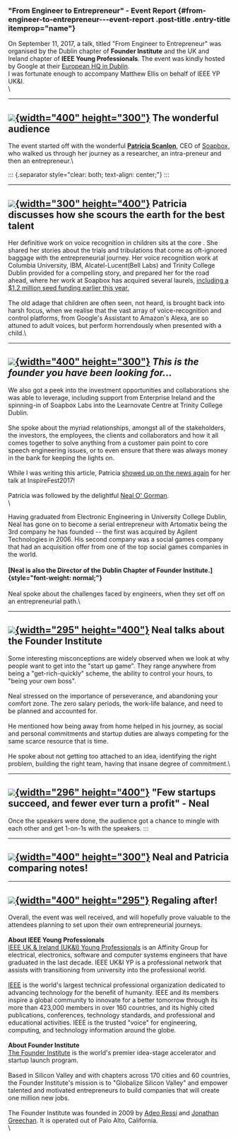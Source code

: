 
### \"From Engineer to Entrepreneur\" - Event Report {#from-engineer-to-entrepreneur---event-report .post-title .entry-title itemprop="name"}

On September 11, 2017, a talk, titled \"From Engineer to Entrepreneur\"
was organised by the Dublin chapter of **Founder Institute** and the UK
and Ireland chapter of **IEEE Young Professionals**. The event was
kindly hosted by Google at their [European HQ in
Dublin](https://maps.google.com/?q=4+Barrow+Street,+Dublin,+Ireland&entry=gmail&source=g).\
I was fortunate enough to accompany Matthew Ellis on behalf of IEEE YP
UK&I.\
\

  --------------------------------------------------------------------------------------------------------------------------------------------------------------------------------------------------------------------------------------------------------------------------------------------------------------
  [![](https://1.bp.blogspot.com/-884CN_Lfu2w/WdexOE6D0mI/AAAAAAAA61A/pbK65rXkOtodCffdxMI3FsV3var0m8tBwCKgBGAs/s400/IMG_20170911_194301.jpg){width="400" height="300"}](https://1.bp.blogspot.com/-884CN_Lfu2w/WdexOE6D0mI/AAAAAAAA61A/pbK65rXkOtodCffdxMI3FsV3var0m8tBwCKgBGAs/s1600/IMG_20170911_194301.jpg)
  The wonderful audience
  --------------------------------------------------------------------------------------------------------------------------------------------------------------------------------------------------------------------------------------------------------------------------------------------------------------

The event started off with the wonderful [**Patricia
Scanlon**](https://www.linkedin.com/in/patricia-scanlon-9190429/), CEO
of [Soapbox,](http://www.soapboxlabs.com/) who walked us through her
journey as a researcher, an intra-preneur and then an entrepreneur.\

::: {.separator style="clear: both; text-align: center;"}
:::

  --------------------------------------------------------------------------------------------------------------------------------------------------------------------------------------------------------------------------------------------------------------------------------------------------------------
   [![](https://1.bp.blogspot.com/-epRygHqUJnU/WdeyFJK0r5I/AAAAAAAA61M/dnCZ5d3WnPsbc_zez4s-HFIG8hNBXZwgQCKgBGAs/s400/IMG_20170911_194801.jpg){width="300" height="400"}](https://1.bp.blogspot.com/-epRygHqUJnU/WdeyFJK0r5I/AAAAAAAA61M/dnCZ5d3WnPsbc_zez4s-HFIG8hNBXZwgQCKgBGAs/s1600/IMG_20170911_194801.jpg)
                                                                                                                         Patricia discusses how she scours the earth for the best talent
  --------------------------------------------------------------------------------------------------------------------------------------------------------------------------------------------------------------------------------------------------------------------------------------------------------------

Her definitive work on voice recognition in children sits at the core .
She shared her stories about the trials and tribulations that come as
oft-ignored baggage with the entrepreneurial journey. Her voice
recognition work at Columbia University, IBM, Alcatel-Lucent(Bell Labs)
and Trinity College Dublin provided for a compelling story, and prepared
her for the road ahead, where her work at Soapbox has acquired several
laurels, [including a \$1.2 million seed funding earlier this
year.](https://www.siliconrepublic.com/start-ups/soapbox-labs-elkstone-astia-angels)\
\
The old adage that children are often seen, not heard, is brought back
into harsh focus, when we realise that the vast array of
voice-recognition and control platforms, from Google\'s Assistant to
Amazon\'s Alexa, are so attuned to adult voices, but perform
horrendously when presented with a child.\

  --------------------------------------------------------------------------------------------------------------------------------------------------------------------------------------------------------------------------------------------------------------------------------------------------------------
   [![](https://1.bp.blogspot.com/-Rpr0YHnHYd8/Wde0HYJQ1lI/AAAAAAAA61c/ZtJr25zElrEJt-a6sTy6SDj-ZWkHg06pgCKgBGAs/s400/IMG_20170911_201127.jpg){width="400" height="300"}](https://1.bp.blogspot.com/-Rpr0YHnHYd8/Wde0HYJQ1lI/AAAAAAAA61c/ZtJr25zElrEJt-a6sTy6SDj-ZWkHg06pgCKgBGAs/s1600/IMG_20170911_201127.jpg)
                                                                                                                               *This is the founder you have been looking for\...*
  --------------------------------------------------------------------------------------------------------------------------------------------------------------------------------------------------------------------------------------------------------------------------------------------------------------

We also got a peek into the investment opportunities and collaborations
she was able to leverage, including support from Enterprise Ireland and
the spinning-in of Soapbox Labs into the Learnovate Centre at Trinity
College Dublin.\
\
She spoke about the myriad relationships, amongst all of the
stakeholders, the investors, the employees, the clients and
collaborators and how it all comes together to solve anything from a
customer pain point to core speech engineering issues, or to even ensure
that there was always money in the bank for keeping the lights on. \
\
While I was writing this article, Patricia [showed up on the news
again](https://www.siliconrepublic.com/machines/soapbox-labs-voice-patricia-scanlon-inspirefest-2017)
for her talk at InspireFest2017!\
\
Patricia was followed by the delightful [Neal O\'
Gorman](https://www.linkedin.com/in/nealogorman/).\
\

Having graduated from Electronic Engineering in University College
Dublin, Neal has gone on to become a serial entrepreneur with Artomatix
being the 3rd company he has founded -- the first was acquired by
Agilent Technologies in 2006. His second company was a social games
company that had an acquisition offer from one of the top social games
companies in the world.

#### [Neal is also the Director of the Dublin Chapter of Founder Institute.]{style="font-weight: normal;"}

Neal spoke about the challenges faced by engineers, when they set off on
an entrepreneurial path.\

  --------------------------------------------------------------------------------------------------------------------------------------------------------------------------------------------------------------------------------------------------------------------------------------------------------------
  [![](https://2.bp.blogspot.com/-KkzbV0_I6AU/WdexOMWPwgI/AAAAAAAA61A/XzyZs8nlVz0l1r074b4FCCODYTu1BCzBwCKgBGAs/s400/IMG_20170911_205059.jpg){width="295" height="400"}](https://2.bp.blogspot.com/-KkzbV0_I6AU/WdexOMWPwgI/AAAAAAAA61A/XzyZs8nlVz0l1r074b4FCCODYTu1BCzBwCKgBGAs/s1600/IMG_20170911_205059.jpg)
  Neal talks about the Founder Institute
  --------------------------------------------------------------------------------------------------------------------------------------------------------------------------------------------------------------------------------------------------------------------------------------------------------------

Some interesting misconceptions are widely observed when we look at why
people want to get into the \"start up game\". They range anywhere from
being a \"get-rich-quickly\" scheme, the ability to control your hours,
to \"being your own boss\".\
\
Neal stressed on the importance of perseverance, and abandoning your
comfort zone. The zero salary periods, the work-life balance, and need
to be planned and accounted for.\
\
He mentioned how being away from home helped in his journey, as social
and personal commitments and startup duties are always competing for the
same scarce resource that is time.\
\
He spoke about not getting too attached to an idea, identifying the
right problem, building the right team, having that insane degree of
commitment.\

  --------------------------------------------------------------------------------------------------------------------------------------------------------------------------------------------------------------------------------------------------------------------------------------------------------------
   [![](https://2.bp.blogspot.com/-S_XeudMo71E/WdexOCENK6I/AAAAAAAA61A/nGBS1AhRh2wb9UCB3opV_P7Q20SZKX1WACKgBGAs/s400/IMG_20170911_205732.jpg){width="296" height="400"}](https://2.bp.blogspot.com/-S_XeudMo71E/WdexOCENK6I/AAAAAAAA61A/nGBS1AhRh2wb9UCB3opV_P7Q20SZKX1WACKgBGAs/s1600/IMG_20170911_205732.jpg)
                                                                                                                          \"Few startups succeed, and fewer ever turn a profit\" - Neal
  --------------------------------------------------------------------------------------------------------------------------------------------------------------------------------------------------------------------------------------------------------------------------------------------------------------

Once the speakers were done, the audience got a chance to mingle with
each other and get 1-on-1s with the speakers.
:::

  --------------------------------------------------------------------------------------------------------------------------------------------------------------------------------------------------------------------------------------------------------------------------------------------------------------
   [![](https://4.bp.blogspot.com/-rgUyxlLbJts/WdexOGXOCuI/AAAAAAAA61A/ku4REaRzDaUgPAetZlRqdhRw6K8sD86JwCKgBGAs/s400/IMG_20170911_194333.jpg){width="400" height="300"}](https://4.bp.blogspot.com/-rgUyxlLbJts/WdexOGXOCuI/AAAAAAAA61A/ku4REaRzDaUgPAetZlRqdhRw6K8sD86JwCKgBGAs/s1600/IMG_20170911_194333.jpg)
                                                                                                                                        Neal and Patricia comparing notes!
  --------------------------------------------------------------------------------------------------------------------------------------------------------------------------------------------------------------------------------------------------------------------------------------------------------------

  --------------------------------------------------------------------------------------------------------------------------------------------------------------------------------------------------------------------------------------------------------------------------------------------------------------
   [![](https://1.bp.blogspot.com/-vxe57EJT4XU/Wdez0bolOGI/AAAAAAAA61Y/6HPF9BSgkOAR9ZQv0oyUvtiPS18GvEM3gCKgBGAs/s400/IMG_20170911_213345.jpg){width="400" height="295"}](https://1.bp.blogspot.com/-vxe57EJT4XU/Wdez0bolOGI/AAAAAAAA61Y/6HPF9BSgkOAR9ZQv0oyUvtiPS18GvEM3gCKgBGAs/s1600/IMG_20170911_213345.jpg)
                                                                                                                                                 Regaling after!
  --------------------------------------------------------------------------------------------------------------------------------------------------------------------------------------------------------------------------------------------------------------------------------------------------------------

Overall, the event was well received, and will hopefully prove valuable
to the attendees planning to set upon their own entrepreneurial
journeys.\
**\
About IEEE Young Professionals**\
[IEEE UK & Ireland (UK&I) Young
Professionals](http://www.ieeeukiyp.org/) is an Affinity Group for
electrical, electronics, software and computer systems engineers that
have graduated in the last decade. IEEE UK&I YP is a professional
network that assists with transitioning from university into the
professional world.\
\
[IEEE](http://www.ieee.org/) is the world's largest technical
professional organization dedicated to advancing technology for the
benefit of humanity. IEEE and its members inspire a global community to
innovate for a better tomorrow through its more than 423,000 members in
over 160 countries, and its highly cited publications, conferences,
technology standards, and professional and educational activities. IEEE
is the trusted "voice" for engineering, computing, and technology
information around the globe.\
\
**About Founder Institute**\
[The Founder Institute](https://fi.co/) is the world\'s premier
idea-stage accelerator and startup launch program.\
\
Based in Silicon Valley and with chapters across 170 cities and 60
countries, the Founder Institute's mission is to "Globalize Silicon
Valley" and empower talented and motivated entrepreneurs to build
companies that will create one million new jobs.\
\
The Founder Institute was founded in 2009 by [Adeo
Ressi](https://www.linkedin.com/in/adeoressi) and [Jonathan
Greechan](https://www.linkedin.com/in/jonathangreechan). It is operated
out of Palo Alto, California.\
\